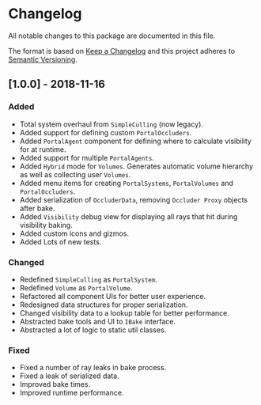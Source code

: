 # Changelog
All notable changes to this package are documented in this file.

The format is based on [Keep a Changelog](http://keepachangelog.com/en/1.0.0/)
and this project adheres to [Semantic Versioning](http://semver.org/spec/v2.0.0.html).

## [1.0.0] - 2018-11-16
### Added
- Total system overhaul from `SimpleCulling` (now legacy).
- Added support for defining custom `PortalOccluders`.
- Added `PortalAgent` component for defining where to calculate visibility for at runtime.
- Added support for multiple `PortalAgents`.
- Added `Hybrid` mode for `Volumes`. Generates automatic volume hierarchy as well as collecting user `Volumes`.
- Added menu items for creating `PortalSystems`, `PortalVolumes` and `PortalOccluders`.
- Added serialization of `OccluderData`, removing `Occluder Proxy` objects after bake.
- Added `Visibility` debug view for displaying all rays that hit during visibility baking.
- Added custom icons and gizmos.
- Added Lots of new tests.

### Changed

- Redefined `SimpleCulling` as `PortalSystem`.
- Redefined `Volume` as `PortalVolume`.
- Refactored all component UIs for better user experience.
- Redesigned data structures for proper serialization.
- Changed visibility data to a lookup table for better performance.
- Abstracted bake tools and UI to `IBake` interface.
- Abstracted a lot of logic to static util classes.

### Fixed

- Fixed a number of ray leaks in bake process.
- Fixed a leak of serialized data.
- Improved bake times.
- Improved runtime performance.
